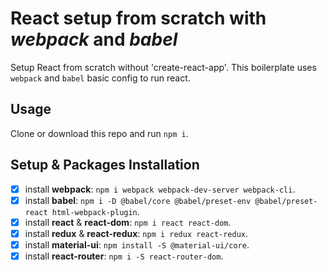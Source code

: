 # React setup from scratch with *webpack* and *babel*
Setup React from scratch without 'create-react-app'.
This boilerplate uses `webpack` and `babel` basic config to run react.

## Usage
Clone or download this repo and run `npm i`.

## Setup & Packages Installation
- [x] install **webpack**: `npm i webpack webpack-dev-server webpack-cli`.
- [x] install **babel**: `npm i -D @babel/core @babel/preset-env @babel/preset-react html-webpack-plugin`.
- [x] install **react** & **react-dom**: `npm i react react-dom`.
- [x] install **redux** & **react-redux**: `npm i redux react-redux`.
- [x] install **material-ui**: `npm install -S @material-ui/core`.
- [x] install **react-router**: `npm i -S react-router-dom`.